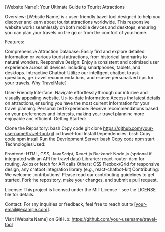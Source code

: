 [Website Name]: Your Ultimate Guide to Tourist Attractions

Overview:
[Website Name] is a user-friendly travel tool designed to help you discover and learn about tourist attractions worldwide. This responsive website works seamlessly on both mobile devices and desktops, ensuring you can plan your travels on the go or from the comfort of your home.

Features:

Comprehensive Attraction Database: Easily find and explore detailed information on various tourist attractions, from historical landmarks to natural wonders.
Responsive Design: Enjoy a consistent and optimized user experience across all devices, including smartphones, tablets, and desktops.
Interactive Chatbot: Utilize our intelligent chatbot to ask questions, get travel recommendations, and receive personalized tips for your travels.
Why TravelMate?

User-Friendly Interface: Navigate effortlessly through our intuitive and visually appealing website.
Up-to-date Information: Access the latest details on attractions, ensuring you have the most current information for your travel planning.
Personalized Experience: Receive recommendations based on your preferences and interests, making your travel planning more enjoyable and efficient.
Getting Started:

Clone the Repository:
bash
Copy code
git clone https://github.com/your-username/travel-tool.git
cd travel-tool
Install Dependencies:
bash
Copy code
npm install
Run the Development Server:
bash
Copy code
npm start
Technologies Used:

Frontend: HTML, CSS, JavaScript, React.js
Backend: Node.js (optional if integrated with an API for travel data)
Libraries: react-router-dom for routing, Axios or fetch for API calls
Others: CSS Flexbox/Grid for responsive design, any chatbot integration library (e.g., react-chatbot-kit)
Contributing:
We welcome contributions! Please read our contributing guidelines to get started. Fork the repository, make your changes, and submit a pull request.

License:
This project is licensed under the MIT License - see the LICENSE file for details.

Contact:
For any inquiries or feedback, feel free to reach out to [your-email@example.com].

Visit [Website Name] on GitHub: https://github.com/your-username/travel-tool
